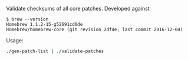 Validate checksums of all core patches. Developed against

```
$ brew --version
Homebrew 1.1.2-15-g52691cd0de
Homebrew/homebrew-core (git revision 2df4e; last commit 2016-12-04)
```

Usage:

```sh
./gen-patch-list | ./validate-patches
```
